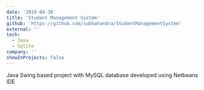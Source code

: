 ```yaml
---
date: '2019-04-30'
title: 'Student Management System'
github: 'https://github.com/subhahandra/StudentManagementSystem'
external: ''
tech:
  - Java
  - Sqlite
company: ''
showInProjects: false
---
```


Java Swing based project with MySQL database developed using Netbeans IDE

